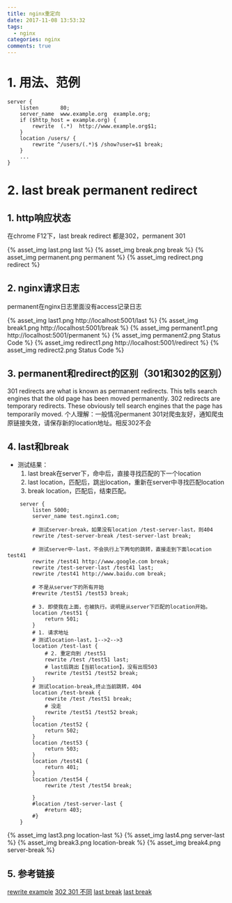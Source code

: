 ```yaml
---
title: nginx重定向
date: 2017-11-08 13:53:32
tags:
  - nginx
categories: nginx
comments: true
---
```


# 1. 用法、范例
````
server {
    listen       80;
    server_name  www.example.org  example.org;
    if ($http_host = example.org) {
        rewrite  (.*)  http://www.example.org$1;
    }
    location /users/ {
        rewrite ^/users/(.*)$ /show?user=$1 break;
    }
    ...
}
````

# 2. last break permanent redirect
## 1. http响应状态
在chrome F12下，last break redirect 都是302，permanent 301

{% asset_img last.png last %}
{% asset_img break.png break %}
{% asset_img permanent.png permanent %}
{% asset_img redirect.png redirect %}

## 2. nginx请求日志
permanent在nginx日志里面没有access记录日志

{% asset_img last1.png http://localhost:5001/last %}
{% asset_img break1.png http://localhost:5001/break %}
{% asset_img permanent1.png http://localhost:5001/permanent %}
{% asset_img permanent2.png Status Code %}
{% asset_img redirect1.png http://localhost:5001/redirect %}
{% asset_img redirect2.png Status Code %}

## 3. permanent和redirect的区别（301和302的区别）
301 redirects are what is known as permanent redirects. This tells search engines that the old page has been moved permanently.
302 redirects are temporary redirects. These obviously tell search engines that the page has temporarily moved.
个人理解：一般情况permanent 301对爬虫友好，通知爬虫原链接失效，请保存新的location地址。相反302不会

## 4. last和break
- 测试结果：
    1. last break在server下，命中后，直接寻找匹配的下一个location
    2. last location，匹配后，跳出location，重新在server中寻找匹配location
    3. break location，匹配后，结束匹配。
````
	server {
		listen 5000;
		server_name test.nginx1.com;
		
		# 测试server-break，如果没有location /test-server-last，则404
		rewrite /test-server-break /test-server-last break;

		# 测试server中-last，不会执行上下两句的跳转，直接走到下面location test41
		rewrite /test41 http://www.google.com break;
		rewrite /test-server-last /test41 last;
		rewrite /test41 http://www.baidu.com break;

		# 不是从server下的所有开始
		#rewrite /test51 /test53 break;
		
		# 3. 即使我在上面，也被执行。说明是从server下匹配的location开始。
		location /test51 {
			return 501;
		}
		# 1. 请求地址
		# 测试location-last，1-->2-->3
		location /test-last {
			# 2. 重定向到 /test51
			rewrite /test /test51 last;
			# last后跳出【当前location】，没有出现503
			rewrite /test51 /test52 break;
		}
		# 测试location-break,终止当前跳转，404
		location /test-break {
			rewrite /test /test51 break;
			# 没走
			rewrite /test51 /test52 break;
		}
		location /test52 {
			return 502;
		}
		location /test53 {
			return 503;
		}
		location /test41 {
			return 401;
		}
		location /test54 {
			rewrite /test /test54 break;
			
		}
		#location /test-server-last {
			#return 403;
		#}
	}
````

{% asset_img last3.png location-last %}
{% asset_img last4.png server-last %}
{% asset_img break3.png location-break %}
{% asset_img break4.png server-break %}

## 5. 参考链接
[rewrite example](http://nginx.org/en/docs/http/converting_rewrite_rules.html)
[302 301 不同](https://blog.ss88.uk/301-permanent-302-temporary-redirect-nginx)
[last break](https://serverfault.com/questions/131474/nginx-url-rewriting-difference-between-break-and-last)
[last break](http://longlog.me/2017/03/17/nginx-rewrite-break/)
